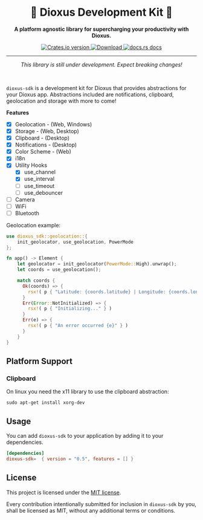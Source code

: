 <div align="center">
  <h1>🧰 Dioxus Development Kit 🚀</h1>
  <p><strong>A platform agnostic library for supercharging your productivity with Dioxus.</strong></p>
</div>

<div align="center">
  <!-- Crates version -->
  <a href="https://crates.io/crates/dioxus-sdk">
    <img src="https://img.shields.io/crates/v/dioxus-sdk.svg?style=flat-square"
    alt="Crates.io version" />
  </a>
  <!-- Downloads -->
  <a href="https://crates.io/crates/dioxus-sdk">
    <img src="https://img.shields.io/crates/d/dioxus-sdk.svg?style=flat-square"
      alt="Download" />
  </a>
  <!-- docs -->
  <a href="https://docs.rs/dioxus-sdk">
    <img src="https://img.shields.io/badge/docs-latest-blue.svg?style=flat-square"
      alt="docs.rs docs" />
  </a>
</div>

-----

<p align="center"><i>This library is still under development. Expect breaking changes!</i></p>
<br/>

`dioxus-sdk` is a development kit for Dioxus that provides abstractions for your Dioxus app. Abstractions included are notifications, clipboard, geolocation and storage with more to come!

**Features**
- [x] Geolocation - (Web, Windows)
- [x] Storage - (Web, Desktop)
- [x] Clipboard - (Desktop)
- [x] Notifications - (Desktop)
- [x] Color Scheme - (Web)
- [x] i18n
- [x] Utility Hooks 
  - [x] use_channel
  - [x] use_interval
  - [ ] use_timeout
  - [ ] use_debouncer
- [ ] Camera
- [ ] WiFi
- [ ] Bluetooth

Geolocation example:

```rust
use dioxus_sdk::geolocation::{
    init_geolocator, use_geolocation, PowerMode
};

fn app() -> Element {
    let geolocator = init_geolocator(PowerMode::High).unwrap();
    let coords = use_geolocation();

    match coords {
      Ok(coords) => {
        rsx!( p { "Latitude: {coords.latitude} | Longitude: {coords.longitude}" } )
      }
      Err(Error::NotInitialized) => {
        rsx!( p { "Initializing..." } )
      }
      Err(e) => {
        rsx!( p { "An error occurred {e}" } )
      }
    }
}
```

## Platform Support
### Clipboard

On linux you need the x11 library to use the clipboard abstraction:
```
sudo apt-get install xorg-dev
```

## Usage
You can add `dioxus-sdk` to your application by adding it to your dependencies.
```toml
[dependencies]
dioxus-sdk=  { version = "0.5", features = [] }
```

## License
This project is licensed under the [MIT license].

[mit license]: ./LICENSE

Every contribution intentionally submitted for inclusion in `dioxus-sdk` by you, shall be licensed as MIT, without any additional terms or conditions.
